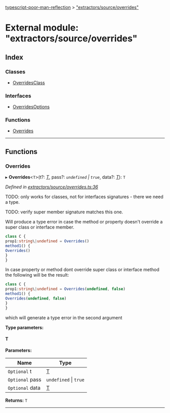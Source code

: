 [typescript-poor-man-reflection](../README.md) > ["extractors/source/overrides"](../modules/_extractors_source_overrides_.md)

# External module: "extractors/source/overrides"

## Index

### Classes

* [OverridesClass](../classes/_extractors_source_overrides_.overridesclass.md)

### Interfaces

* [OverridesOptions](../interfaces/_extractors_source_overrides_.overridesoptions.md)

### Functions

* [Overrides](_extractors_source_overrides_.md#overrides)

---

## Functions

<a id="overrides"></a>

###  Overrides

▸ **Overrides**<`T`>(t?: *[T]()*, pass?: *`undefined` \| `true`*, data?: *[T]()*): `T`

*Defined in [extractors/source/overrides.ts:36](https://github.com/cancerberoSgx/typescript-poor-man-reflection/blob/be10635/src/extractors/source/overrides.ts#L36)*

TODO: only works for classes, not for interfaces signatures - there we need a type.

TODO: verify super member signature matches this one.

Will produce a type error in case the method or property doesn't override a super class or interface member.

```ts
class C {
prop1:string\|undefined = Overrides()
method1() {
Overrides()
}
}
```

In case property or method dont override super class or interface method the following will be the result:

```ts
class C {
prop1:string\|undefined = Overrides(undefined, false)
method1() {
Overrides(undefined, false)
}
}
```

which will generate a type error in the second argument

**Type parameters:**

#### T 
**Parameters:**

| Name | Type |
| ------ | ------ |
| `Optional` t | [T]() |
| `Optional` pass | `undefined` \| `true` |
| `Optional` data | [T]() |

**Returns:** `T`

___

